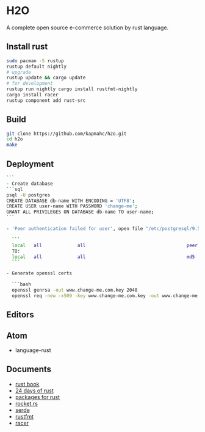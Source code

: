 # H2O

A complete open source e-commerce solution by rust language.

## Install rust

```bash
sudo pacman -S rustup
rustup default nightly
# upgrade
rustup update && cargo update
# for development
rustup run nightly cargo install rustfmt-nightly
cargo install racer
rustup component add rust-src
```

## Build

```bash
git clone https://github.com/kapmahc/h2o.git
cd h2o
make
```

## Deployment

````bash
```
- Create database
```sql
psql -U postgres
CREATE DATABASE db-name WITH ENCODING = 'UTF8';
CREATE USER user-name WITH PASSWORD 'change-me';
GRANT ALL PRIVILEGES ON DATABASE db-name TO user-name;
```

- 'Peer authentication failed for user', open file "/etc/postgresql/9.5/main/pg_hba.conf" change line:

  ```
  local   all             all                                     peer  
  TO:
  local   all             all                                     md5
  ```

- Generate openssl certs

  ```bash
  openssl genrsa -out www.change-me.com.key 2048
  openssl req -new -x509 -key www.change-me.com.key -out www.change-me.com.crt -days 3650 # Common Name:*.change-me.com
````

## Editors

## Atom

- language-rust

## Documents

- [rust book](https://doc.rust-lang.org/book/)
- [24 days of rust](siciarz.net)
- [packages for rust](https://crates.io/)
- [rocket.rs](https://rocket.rs/guide/)
- [serde](https://serde.rs/)
- [rustfmt](https://github.com/rust-lang-nursery/rustfmt/blob/master/atom.md)
- [racer](https://atom.io/packages/autocomplete-racer)
